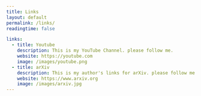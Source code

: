 ```yaml
---
title: Links
layout: default
permalink: /links/
readingtime: false

links: 
  - title: Youtube
    description: This is my YouTube Channel. please follow me.
    website: https://youtube.com
    image: /images/youtube.png
  - title: arXiv
    description: This is my author's links for arXiv. please follow me.
    website: https://www.arxiv.org
    image: /images/arxiv.jpg
---
```

